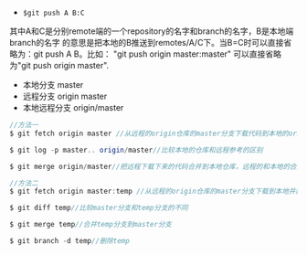- `$git push A B:C`     

其中A和C是分别remote端的一个repository的名字和branch的名字，B是本地端branch的名字
的意思是把本地的B推送到remotes/A/C下。当B=C时可以直接省略为：git push A B。比如：
"git push origin master:master" 可以直接省略为"git push origin master".



- 本地分支 master
- 远程分支 origin master
- 本地远程分支 origin/master



```java
//方法一
$ git fetch origin master //从远程的origin仓库的master分支下载代码到本地的origin master

$ git log -p master.. origin/master//比较本地的仓库和远程参考的区别

$ git merge origin/master//把远程下载下来的代码合并到本地仓库，远程的和本地的合并

//方法二
$ git fetch origin master:temp //从远程的origin仓库的master分支下载到本地并新建一个分支temp

$ git diff temp//比较master分支和temp分支的不同

$ git merge temp//合并temp分支到master分支

$ git branch -d temp//删除temp
```

